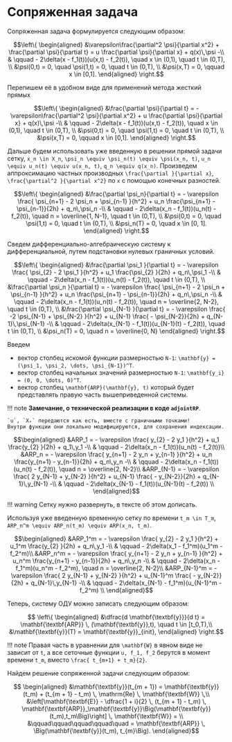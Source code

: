 # Сопряженная задача

Сопряженная задача формулируется следующим образом:
```math
\left\{
\begin{aligned}
    &\varepsilon\frac{\partial^2 \psi}{\partial x^2} + \frac{\partial \psi}{\partial t} = u \frac{\partial \psi}{\partial x} + q(x)\,\psi  -\\
    & \qquad  - 2\delta(x - f_1(t))(u(x,t) - f_2(t)), \quad x \in (0,1), \quad t \in (0,T), \\
    &\psi(0,t) = 0, \quad \psi(1,t) = 0, \quad t \in (0,T), \\
    &\psi(x,T) = 0, \qquad x \in [0,1].
\end{aligned}
\right.
```

Перепишем её в удобном виде для применений метода жесткий прямых
```math
\left\{
\begin{aligned}
    &\frac{\partial \psi}{\partial t} = - \varepsilon\frac{\partial^2 \psi}{\partial x^2} +  u \frac{\partial \psi}{\partial x} + q(x)\,\psi  -\\
    & \qquad  - 2\delta(x - f_1(t))(u(x,t) - f_2(t)), \quad x \in (0,1), \quad t \in (0,T), \\
    &\psi(0,t) = 0, \quad \psi(1,t) = 0, \quad t \in (0,T), \\
    &\psi(x,T) = 0, \qquad x \in [0,1].
\end{aligned}
\right.
```

Дальше будем использовать уже введенную в решении прямой задачи сетку, ``x_n \in X_n``, ``\psi_n \equiv \psi_n(t) \equiv \psi(x_n, t)``, ``u_n \equiv u_n(t) \equiv u(x_n, t)``, ``q_n \equiv q(x_n)``.
Произведем аппроксимацию частных производных ``\frac{\partial }{\partial x}``, ``\frac{\partial^2 }{\partial x^2}`` по ``x`` с помощью конечных разностей.
```math
\left\{
\begin{aligned}
    &\frac{\partial \psi_n}{\partial t} = - \varepsilon \frac{ \psi_{n+1} - 2 \psi_n + \psi_{n-1} }{h^2} +  u_n \frac{\psi_{n+1} - \psi_{n-1}}{2h} + q_n\,\psi_n  -\\
    & \qquad  - 2\delta(x_n - f_1(t))(u_n(t) - f_2(t)), \quad n = \overline{1, N-1}, \quad t \in (0,T), \\
    &\psi(0,t) = 0, \quad \psi(1,t) = 0, \quad t \in (0,T), \\
    &\psi_n(T) = 0, \quad x \in [0, 1].
\end{aligned}
\right.
```

Сведем дифференциально-алгебраическую систему к дифференциальной, путем подстановки нулевых граничных условий.

```math
\left\{
\begin{aligned}
    &\frac{\partial \psi_1     }{\partial t} = - \varepsilon \frac{ \psi_{2}     - 2 \psi_1              }{h^2} +  u_1 \frac{\psi_{2} }{2h} + q_n\,\psi_1  -\\
    & \qquad  - 2\delta(x_n - f_1(t))(u_n(t) - f_2(t)),  \quad t \in (0,T), \\
    &\frac{\partial \psi_n     }{\partial t} = - \varepsilon \frac{ \psi_{n+1}   - 2 \psi_n + \psi_{n-1} }{h^2} +  u_n \frac{\psi_{n+1} - \psi_{n-1}}{2h} + q_n\,\psi_n  -\\
    & \qquad  - 2\delta(x_n - f_1(t))(u_n(t) - f_2(t)), \quad n = \overline{2, N-2}, \quad t \in (0,T), \\
    &\frac{\partial \psi_{N-1} }{\partial t} = - \varepsilon \frac{          -2 \psi_{N-1} + \psi_{N-2}  }{h^2} +  u_{N-1} \frac{ - \psi_{N-2}}{2h} + q_{N-1}\,\psi_{N-1}  -\\
    & \qquad  - 2\delta(x_{N-1} - f_1(t))(u_{N-1}(t) - f_2(t)),  \quad t \in (0,T), \\
    &\psi_n(T) = 0, \quad n = \overline{0, N}
\end{aligned}
\right.
```

Введем
 - вектор столбец искомой функции размерностью ``N-1``: ``\mathbf{y} = (\psi_1, \psi_2, \dots, \psi_{N-1})^T``.
 - вектор столбец начальных значений размерностью ``N-1``: ``\mathbf{y_i} = (0, 0, \dots, 0)^T``.
 - вектор столбец ``\mathbf{ARP}(\mathbf{y}, t)`` который будет представлять правую часть вышеприведенной системы.

!!! note
    **Замечание, о технической реализации в коде `adjointRP`**.

    `u`, `Xₙ` передаются как есть, вместе с граничными точками!
    Внутри функции они локально модифицируются, для сохранения индексации.

```math
\begin{aligned}
    &ARP_1 = - \varepsilon \frac{ y_{2} - 2 y_1 }{h^2} +  u_1 \frac{y_{2} }{2h} + q_1\,y_1  -\\
    & \qquad  - 2\delta(x_n - f_1(t))(u_n(t) - f_2(t))\\
    &ARP_n = - \varepsilon \frac{ y_{n+1} - 2 y_n + y_{n-1} }{h^2} +  u_n \frac{y_{n+1} - y_{n-1}}{2h} + q_n\,y_n  -\\
    & \qquad  - 2\delta(x_n - f_1(t))(u_n(t) - f_2(t)), \quad n = \overline{2, N-2}\\
    &ARP_{N-1} = - \varepsilon \frac{  2 y_{N-1} + y_{N-2} }{h^2} +  u_{N-1} \frac{ - y_{N-2}}{2h} + q_{N-1}\,y_{N-1}  -\\
    & \qquad  - 2\delta(x_{N-1} - f_1(t))(u_{N-1}(t) - f_2(t)) \\
\end{aligned}
```

!!! warning
    Сетку нужно развернуть, в тексте об этом дописать.

Используя уже введенную временную сетку по времени ``t_m \in T_m``, ``ARP_n^m \equiv ARP_n(t_m) \equiv ARP(x_n, t_m)``.
```math
\begin{aligned}
    &ARP_1^m = - \varepsilon \frac{ y_{2} - 2 y_1 }{h^2} +  u_1^m \frac{y_{2} }{2h} + q_n\,y_1  -\\
    & \qquad  - 2\delta(x_1 - f_1^m)(u_1^m - f_2^m)\\
    &ARP_n^m = - \varepsilon \frac{ y_{n+1} - 2 y_n + y_{n-1} }{h^2} +  u_n^m \frac{y_{n+1} - y_{n-1}}{2h} + q_n\,y_n  -\\
    & \qquad  - 2\delta(x_n - f_1^m)(u_n^m - f_2^m), \quad n = \overline{2, N-2}\\
    &ARP_{N-1}^m = - \varepsilon \frac{  2 y_{N-1} + y_{N-2} }{h^2} +  u_{N-1}^m \frac{ - y_{N-2}}{2h} + q_{N-1}\,y_{N-1}  -\\
    & \qquad  - 2\delta(x_{N-1} - f_1^m)(u_{N-1}^m - f_2^m) \\
\end{aligned}
```

Теперь, систему ОДУ можно записать следующим образом:
```math
    \left\{
    \begin{aligned}
        &\dfrac{d \mathbf{\textbf{y}}}{d t} = \mathbf{\textbf{ARP}} \, (\mathbf{\textbf{y}},t), \quad t \in [t_0,T),\\
        &\mathbf{\textbf{y}}(T) = \mathbf{\textbf{y}}_{init},
    \end{aligned}
    \right.
```


!!! note
    Правая часть в уравнении для ``\mathbf{W}`` в явном виде не зависит от ``t``, а все сеточные функции `u, f_1, f_2` берутся в момент времени ``t_m``, вместо ``\frac{ t_{m+1} + t_m}{2}``.

Найдем решение сопряженной задачи следующим образом:
```math
    \begin{aligned}
        &\mathbf{\textbf{y}}(t_{m + 1}) = \mathbf{\textbf{y}}(t_m) + (t_{m + 1} - t_m) \, \mathrm{Re} \, \mathbf{\textbf{W}} \,\\
        &\left[\mathbf{\textbf{E}} - \dfrac{1 + i}{2} \, (t_{m + 1} - t_m) \, \mathbf{\textbf{ARP}}_\mathbf{\textbf{y}}\Big(\mathbf{\textbf{y}}(t_m),t_m\Big)\right] \, \mathbf{\textbf{W}} = \\
        &\qquad\qquad\qquad\qquad\quad = \mathbf{\textbf{ARP}} \, \Big(\mathbf{\textbf{y}}(t_m), t_{m}\Big).
    \end{aligned}
```
